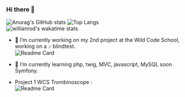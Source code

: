 ### Hi there 👋

<img align="center">![Anurag's GitHub stats](https://github-readme-stats.vercel.app/api?username=trueChoan&show_icons=true&hide=issues&theme=highcontrast)
 </img><img align="center">![Top Langs](https://github-readme-stats.vercel.app/api/top-langs/?username=truechoan&theme=highcontrast&layout=compact) </img> <br>
![willianrod's wakatime stats](https://github-readme-stats.vercel.app/api/wakatime?username=truechoan&theme=highcontrast)

- 🔭 I’m currently working on my 2nd project at the Wild Code School, working on a 🎶 blindtest.<br> 
![Readme Card](https://github-readme-stats.vercel.app/api/pin/?username=WildCodeSchool&repo=2022-03-php-remotefr-p2-blind-test&show_owner=true&theme=highcontrast)

- 🌱 I’m currently learning php, twig, MVC, javascript, MySQL soon Symfony.

- Project 1 WCS Trombinoscope : <br>
![Readme Card](https://github-readme-stats.vercel.app/api/pin/?username=marysar&repo=Trombinoscope&show_owner=true&theme=highcontrast)


<!--
**trueChoan/trueChoan** is a ✨ _special_ ✨ repository because its `README.md` (this file) appears on your GitHub profile.
https://github.com/anuraghazra/github-readme-stats
Here are some ideas to get you started:

- 🔭 I’m currently working on ...
- 🌱 I’m currently learning ...
- 👯 I’m looking to collaborate on ...
- 🤔 I’m looking for help with ...
- 💬 Ask me about ...
- 📫 How to reach me: ...
- 😄 Pronouns: ...
- ⚡ Fun fact: ...
-->
